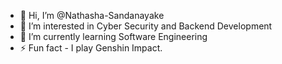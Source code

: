 - 👋 Hi, I’m @Nathasha-Sandanayake
- 👀 I’m interested in Cyber Security and Backend Development
- 🌱 I’m currently learning Software Engineering
- ⚡ Fun fact - I play Genshin Impact.


<!---
Nathasha-Sandanayake/Nathasha-Sandanayake is a ✨ special ✨ repository because its `README.md` (this file) appears on your GitHub profile.
You can click the Preview link to take a look at your changes.
--->
